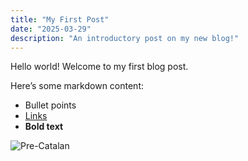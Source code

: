 ```yaml
---
title: "My First Post"
date: "2025-03-29"
description: "An introductory post on my new blog!"
---
```


Hello world! Welcome to my first blog post.

Here’s some markdown content:

- Bullet points
- [Links](https://example.com)
- **Bold text**


![Pre-Catalan](/images/T1002267.JPG)

